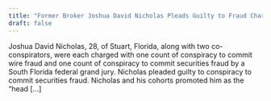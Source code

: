 ```yaml
---
title: "Former Broker Joshua David Nicholas Pleads Guilty to Fraud Charges in Crypto Ponzi Scheme"
draft: false
---
```


Joshua David Nicholas, 28, of Stuart, Florida, along with two co-conspirators, were each charged with one count of conspiracy to commit wire fraud and one count of conspiracy to commit securities fraud by a South Florida federal grand jury. Nicholas pleaded guilty to conspiracy to commit securities fraud. Nicholas and his cohorts promoted him as the “head […]